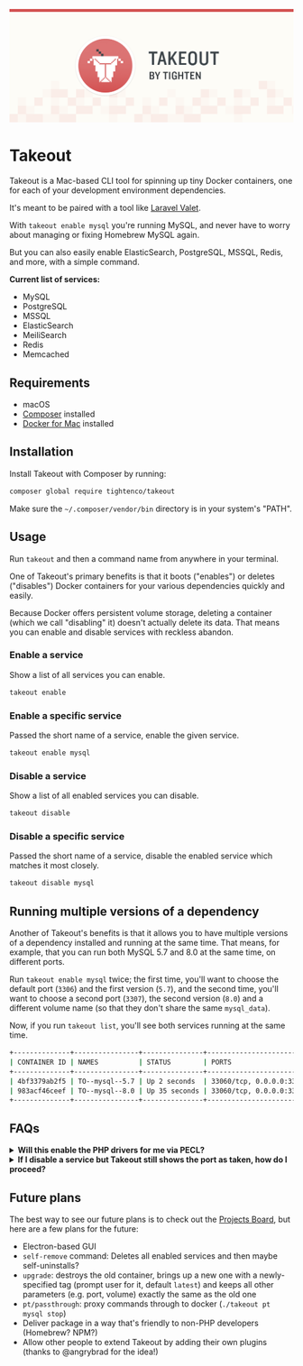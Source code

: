 ![Takeout - Docker-based dependency management for macOS](takeout-banner.png?version=1)

# Takeout

Takeout is a Mac-based CLI tool for spinning up tiny Docker containers, one for each of your development environment dependencies.

It's meant to be paired with a tool like [Laravel Valet](https://laravel.com/docs/valet).

With `takeout enable mysql` you're running MySQL, and never have to worry about managing or fixing Homebrew MySQL again.

But you can also easily enable ElasticSearch, PostgreSQL, MSSQL, Redis, and more, with a simple command.

**Current list of services:**
- MySQL
- PostgreSQL
- MSSQL
- ElasticSearch
- MeiliSearch
- Redis
- Memcached

## Requirements

- macOS
- [Composer](https://getcomposer.org/) installed
- [Docker for Mac](https://docs.docker.com/docker-for-mac/) installed

## Installation

Install Takeout with Composer by running:

```bash
composer global require tightenco/takeout
```

Make sure the `~/.composer/vendor/bin` directory is in your system's "PATH".

## Usage

Run `takeout` and then a command name from anywhere in your terminal. 

One of Takeout's primary benefits is that it boots ("enables") or deletes ("disables") Docker containers for your various dependencies quickly and easily.

Because Docker offers persistent volume storage, deleting a container (which we call "disabling" it) doesn't actually delete its data. That means you can enable and disable services with reckless abandon.

### Enable a service

Show a list of all services you can enable.

```bash
takeout enable
```

### Enable a specific service

Passed the short name of a service, enable the given service.

```bash
takeout enable mysql
```

### Disable a service

Show a list of all enabled services you can disable.

```bash
takeout disable
```

### Disable a specific service

Passed the short name of a service, disable the enabled service which matches it most closely.
 
```bash
takeout disable mysql
```

## Running multiple versions of a dependency

Another of Takeout's benefits is that it allows you to have multiple versions of a dependency installed and running at the same time. That means, for example, that you can run both MySQL 5.7 and 8.0 at the same time, on different ports.

Run `takeout enable mysql` twice; the first time, you'll want to choose the default port (`3306`) and the first version (`5.7`), and the second time, you'll want to choose a second port (`3307`), the second version (`8.0`) and a different volume name (so that they don't share the same `mysql_data`).

Now, if you run `takeout list`, you'll see both services running at the same time.  

```bash
+--------------+----------------+---------------+-----------------------------------+
| CONTAINER ID | NAMES          | STATUS        | PORTS                             |
+--------------+----------------+---------------+-----------------------------------+
| 4bf3379ab2f5 | TO--mysql--5.7 | Up 2 seconds  | 33060/tcp, 0.0.0.0:3306->3306/tcp |
| 983acf46ceef | TO--mysql--8.0 | Up 35 seconds | 33060/tcp, 0.0.0.0:3307->3306/tcp |
+--------------+----------------+---------------+-----------------------------------+
```

## FAQs

<details>
    <summary><strong>Will this enable the PHP drivers for me via PECL?</strong></summary>

    Sadly, no.
</details>
<details>
    <summary><strong>If I disable a service but Takeout still shows the port as taken, how do I proceed?</strong></summary>
    
    First, run `lsof -i :3306` (where 3306 is the port that's unavailable.)
    
    If you see output like this:
    
    com.docke   936 mattstauffer   52u  IPv6 0xc0d6f0b06d5c4efb      0t0  TCP localhost:mysql->localhost:62919 (FIN_WAIT_2)
    TablePlus 96155 mattstauffer   16u  IPv4 0xc0d6f0b0b6dccf6b      0t0  TCP localhost:62919->localhost:mysql (CLOSE_WAIT)
    
    The solution is to just close your database GUI, and then it should be released.
</details>

## Future plans

The best way to see our future plans is to check out the [Projects Board](https://github.com/tightenco/takeout/projects/1), but here are a few plans for the future:

- Electron-based GUI
- `self-remove` command: Deletes all enabled services and then maybe self-uninstalls?
- `upgrade`: destroys the old container, brings up a new one with a newly-specified tag (prompt user for it, default `latest`) and keeps all other parameters (e.g. port, volume) exactly the same as the old one
- `pt/passthrough`: proxy commands through to docker (`./takeout pt mysql stop`)
- Deliver package in a way that's friendly to non-PHP developers (Homebrew? NPM?)
- Allow other people to extend Takeout by adding their own plugins (thanks to @angrybrad for the idea!)
